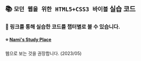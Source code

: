 ## 📚 `모던 웹을 위한 HTML5+CSS3 바이블` 실습 코드
### 🔽 링크를 통해 실습한 코드를 챕터별로 볼 수 있습니다.

#### ⭐️ [Nami's Study Place](https://havenothorn.github.io/ModernWeb/html/index.html)
웹으로 보는 것을 권장합니다. (2023/05)
